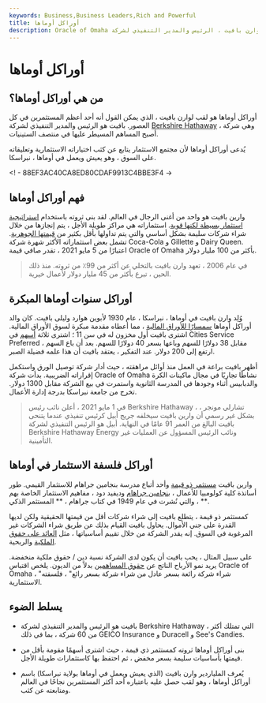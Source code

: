 ```yaml
---
keywords: Business,Business Leaders,Rich and Powerful
title: أوراكل أوماها
description: Oracle of Omaha هو اسم مستعار لوارن بافيت ، الرئيس والمدير التنفيذي لشركة Berkshire Hathaway ، الذي يمكن القول إنه أحد أعظم المستثمرين في كل العصور.
---
```


# أوراكل أوماها
## من هي أوراكل أوماها؟

أوراكل أوماها هو لقب لوارن بافيت ، الذي يمكن القول أنه أحد أعظم المستثمرين في كل العصور. بافيت هو الرئيس والمدير التنفيذي لشركة [Berkshire Hathaway](/berkshire-hathaway) ، وهي شركة أصبح المساهم المسيطر عليها في منتصف الستينيات.

يُدعى أوراكل أوماها لأن مجتمع الاستثمار يتابع عن كثب اختياراته الاستثمارية وتعليقاته على السوق ، وهو يعيش ويعمل في أوماها ، نبراسكا.

<! - 88EF3AC40CA8ED80CDAF9913C4BBE3F4 ->

## فهم أوراكل أوماها

وارين بافيت هو واحد من أغنى الرجال في العالم. لقد بنى ثروته باستخدام [استراتيجية استثمار بسيطة لكنها قوية](/investmentstrategy). استثماراته هي مراكز طويلة الأجل ، يتم إنجازها من خلال شراء شركات سليمة بشكل أساسي والتي يتم تداولها بأقل بكثير من [قيمتها الجوهرية](/intrinsicvalue). تشمل بعض استثماراته الأكثر شهرة شركة Coca-Cola و Gillette و Dairy Queen. اعتبارًا من 5 مايو 2021 ، تقدر صافي قيمة Oracle of Omaha بأكثر من 100 مليار دولار.

> في عام 2006 ، تعهد وارن بافيت بالتخلي عن أكثر من 99٪ من ثروته. منذ ذلك الحين ، تبرع بأكثر من 45 مليار دولار لأعمال خيرية.

>

## أوراكل سنوات أوماها المبكرة

وُلِد وارن بافيت في أوماها ، نبراسكا ، عام 1930 لأبوين هوارد وليلى بافيت. كان والد أوراكل أوماها [سمسارًا للأوراق المالية](/stockbroker) ، مما أعطاه مقدمة مبكرة لسوق الأوراق المالية. اشترى بافيت أول مخزون له في سن 11 ؛ اشترى ثلاثة [أسهم](/shares) في Cities Service Preferred مقابل 38 دولارًا للسهم وباعها بسعر 40 دولارًا للسهم. بعد أن باع السهم ، ارتفع إلى 200 دولار. عند التفكير ، يعتقد بافيت أن هذا علمه فضيلة الصبر.

أظهر بافيت براعة في العمل منذ أوائل مراهقته ، حيث أدار شركة توصيل الورق واستكمل إقراراته الضريبية. بدأت شركة Oracle of Omaha نشاطًا تجاريًا في مجال ماكينات الكرة والدبابيس أثناء وجودها في المدرسة الثانوية واستمرت في بيع الشركة مقابل 1300 دولار. تخرج من جامعة نبراسكا بدرجة إدارة الأعمال.

> في 1 مايو 2021 ، أعلن نائب رئيس Berkshire Hathaway ، تشارلي مونجر ، بشكل غير رسمي أن وارين بافيت سيخلفه جريج أبيل كرئيس تنفيذي عندما يتنحى بافيت البالغ من العمر 91 عامًا في النهاية. أبيل هو الرئيس التنفيذي لشركة Berkshire Hathaway Energy ونائب الرئيس المسؤول عن العمليات غير التأمينية.

>

## أوراكل فلسفة الاستثمار في أوماها

وارين بافيت [مستثمر ذو قيمة](/valueinvesting) وأحد أتباع مدرسة بنجامين جراهام للاستثمار القيمي. طور أساتذة كلية كولومبيا للأعمال ، [بنجامين جراهام](/bengraham) وديفيد دود ، مفاهيم الاستثمار الخاصة بهم ، والتي نُشرت في عام 1949 في كتاب جراهام ، ** المستثمر الذكي **.

كمستثمر ذو قيمة ، يتطلع بافيت إلى شراء شركات أقل من قيمتها الحقيقية ولكن لديها القدرة على جني الأموال. يحاول بافيت القيام بذلك عن طريق شراء الشركات غير المرغوبة في السوق. إنه يقدر الشركة من خلال تقييم أساسياتها ، مثل [العائد على حقوق الملكية](/returnonequity) والربحية.

على سبيل المثال ، يحب بافيت أن يكون لدى الشركة نسبة دين / حقوق ملكية منخفضة. يريد نمو الأرباح الناتج عن [حقوق المساهمين](/stockholdersequity) بدلاً من الديون. يلخص اقتباس Oracle of Omaha ، "شراء شركة رائعة بسعر عادل من شراء شركة بسعر رائع" ، فلسفته الاستثمارية.

## يسلط الضوء

- بافيت هو الرئيس والمدير التنفيذي لشركة Berkshire Hathaway ، التي تمتلك أكثر من 60 شركة ، بما في ذلك GEICO Insurance و Duracell و See's Candies.

- بنى أوراكل أوماها ثروته كمستثمر ذي قيمة ، حيث اشترى أسهمًا مقومة بأقل من قيمتها بأساسيات سليمة بسعر مخفض ، ثم احتفظ بها كاستثمارات طويلة الأجل.

- يُعرف الملياردير وارن بافيت (الذي يعيش ويعمل في أوماها بولاية نبراسكا) باسم أوراكل أوماها ، وهو لقب حصل عليه باعتباره أحد أكثر المستثمرين نجاحًا في العالم ومتابعته عن كثب.

